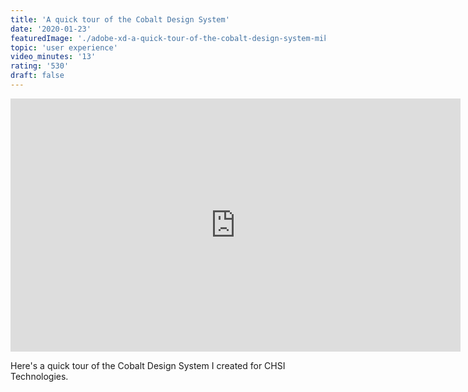 ```yaml
---
title: 'A quick tour of the Cobalt Design System'
date: '2020-01-23'
featuredImage: './adobe-xd-a-quick-tour-of-the-cobalt-design-system-mike-zetlow.PNG'
topic: 'user experience'
video_minutes: '13'
rating: '530'
draft: false
---
```


<iframe width="720" height="405" src="https://www.youtube.com/embed/ksd4J9i_oUY?rel=0" frameborder="0" allow="autoplay; encrypted-media" allowfullscreen></iframe>

Here's a quick tour of the Cobalt Design System I created for CHSI Technologies.
